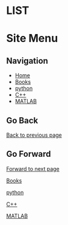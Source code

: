 # LIST



# Site Menu

## Navigation
- [Home](../index.html)
- [Books](books/list_books.md)
- [python](python/list_py.md)
- [C++](cpp/list_cpp.md)
- [MATLAB](MATLAB/list_MATLAB.md)

## Go Back
[Back to previous page](javascript:history.back())

## Go Forward
[Forward to next page](javascript:history.forward())


[Books](books/list_books.md)

[python](python/list_py.md)

[C++](cpp/list_cpp.md)

[MATLAB](MATLAB/list_MATLAB.md)




